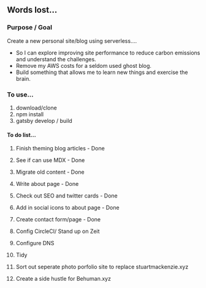 ## Words lost...

### Purpose / Goal

Create a new personal site/blog using serverless....

- So I can explore improving site performance to reduce carbon emissions and understand the challenges.
- Remove my AWS costs for a seldom used ghost blog.
- Build something that allows me to learn new things and exercise the brain.

### To use...

1. download/clone
2. npm install
3. gatsby develop / build

#### To do list...

1. Finish theming blog articles - Done
2. See if can use MDX - Done
3. Migrate old content - Done
4. Write about page - Done
5. Check out SEO and twitter cards - Done
6. Add in social icons to about page - Done
7. Create contact form/page - Done
8. Config CircleCI/ Stand up on Zeit
9. Configure DNS
10. Tidy

11. Sort out seperate photo porfolio site to replace stuartmackenzie.xyz
12. Create a side hustle for Behuman.xyz
